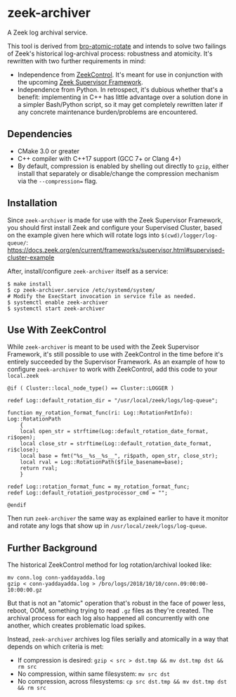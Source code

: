 # zeek-archiver

A Zeek log archival service.

This tool is derived from
[bro-atomic-rotate](https://github.com/ncsa/bro-atomic-rotate)
and intends to solve two failings of Zeek's historical log-archival
process: robustness and atomicity.  It's rewritten with two further
requirements in mind:

* Independence from [ZeekControl](https://github.com/zeek/zeekctl).
  It's meant for use in conjunction with the upcoming
  [Zeek Supervisor Framework](https://docs.zeek.org/en/current/frameworks/supervisor.html).
* Independence from Python.  In retrospect, it's dubious whether that's
  a benefit: implementing in C++ has little advantage over a solution done in
  a simpler Bash/Python script, so it may get completely rewritten
  later if any concrete maintenance burden/problems are encountered.

## Dependencies

* CMake 3.0 or greater
* C++ compiler with C++17 support (GCC 7+ or Clang 4+)
* By default, compression is enabled by shelling out directly to `gzip`,
  either install that separately or disable/change the compression
  mechanism via the `--compression=` flag.

## Installation

Since `zeek-archiver` is made for use with the Zeek Supervisor Framework,
you should first install Zeek and configure your Supervised Cluster, based
on the example given here which will rotate logs into `$(cwd)/logger/log-queue/`:
https://docs.zeek.org/en/current/frameworks/supervisor.html#supervised-cluster-example

After, install/configure `zeek-archiver` itself as a service:

```
$ make install
$ cp zeek-archiver.service /etc/systemd/system/
# Modify the ExecStart invocation in service file as needed.
$ systemctl enable zeek-archiver
$ systemctl start zeek-archiver
```

## Use With ZeekControl

While `zeek-archiver` is meant to be used with the Zeek Supervisor Framework,
it's still possible to use with ZeekControl in the time before it's entirely
succeeded by the Supervisor Framework.  As an example of how to configure
`zeek-archiver` to work with ZeekControl, add this code to your `local.zeek`

```zeek
@if ( Cluster::local_node_type() == Cluster::LOGGER )

redef Log::default_rotation_dir = "/usr/local/zeek/logs/log-queue";

function my_rotation_format_func(ri: Log::RotationFmtInfo): Log::RotationPath
	{
	local open_str = strftime(Log::default_rotation_date_format, ri$open);
	local close_str = strftime(Log::default_rotation_date_format, ri$close);
	local base = fmt("%s__%s__%s__", ri$path, open_str, close_str);
	local rval = Log::RotationPath($file_basename=base);
	return rval;
	}

redef Log::rotation_format_func = my_rotation_format_func;
redef Log::default_rotation_postprocessor_cmd = "";

@endif
```

Then run `zeek-archiver` the same way as explained earlier to have it monitor
and rotate any logs that show up in `/usr/local/zeek/logs/log-queue`.

## Further Background

The historical ZeekControl method for log rotation/archival looked like:

```
mv conn.log conn-yaddayadda.log
gzip < conn-yaddayadda.log > /bro/logs/2018/10/10/conn.09:00:00-10:00:00.gz
```

But that is not an "atomic" operation that's robust in the face of power less,
reboot, OOM, something trying to read `.gz` files as they're created.
The archival process for each log also happened all concurrently with one
another, which creates problematic load spikes.

Instead, `zeek-archiver` archives log files serially and atomically in a way
that depends on which criteria is met:

* If compression is desired: `gzip < src > dst.tmp && mv dst.tmp dst && rm src`
* No compression, within same filesystem: `mv src dst`
* No compression, across filesystems: `cp src dst.tmp && mv dst.tmp dst && rm src`
